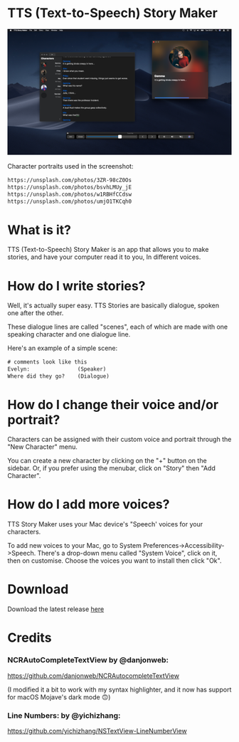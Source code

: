 # TTS (Text-to-Speech) Story Maker

![Screenshot](/Screenshots/photo.png)

Character portraits used in the screenshot:
```
https://unsplash.com/photos/3ZR-98cZ0Os
https://unsplash.com/photos/bsvhLMUy_jE
https://unsplash.com/photos/w1RBHfCCdsw
https://unsplash.com/photos/umjO1TKCqh0
```

# What is it?
TTS (Text-to-Speech) Story Maker is an app that allows you to make stories, and have your computer read it to you, In different voices.

# How do I write stories?
Well, it's actually super easy. TTS Stories are basically dialogue, spoken one after the other.

These dialogue lines are called "scenes", each of which are made with one speaking character and one dialogue line.

Here's an example of a simple scene:

```
# comments look like this
Evelyn:               (Speaker)
Where did they go?    (Dialogue)
```

# How do I change their voice and/or portrait?
Characters can be assigned with their custom voice and portrait through the "New Character" menu.

You can create a new character by clicking on the "+" button on the sidebar. Or, if you prefer using the menubar, click on "Story" then "Add Character".

# How do I add more voices?
TTS Story Maker uses your Mac device's "Speech' voices for your characters.

To add new voices to your Mac, go to System Preferences->Accessibility->Speech. There's a drop-down menu called "System Voice", click on it, then on customise. Choose the voices you want to install then click "Ok".

# Download
Download the latest release [here](https://github.com/MissEmlizB/TTS-Story-Maker/releases)

# Credits

### NCRAutoCompleteTextView by @danjonweb:
https://github.com/danjonweb/NCRAutocompleteTextView

(I modified it a bit to work with my syntax highlighter, and it now has support for macOS Mojave's dark mode 🙃)


### Line Numbers: by @yichizhang:
https://github.com/yichizhang/NSTextView-LineNumberView

